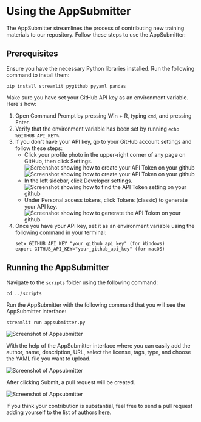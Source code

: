 # Using the AppSubmitter

The AppSubmitter streamlines the process of contributing new training materials to our repository. Follow these steps to use the AppSubmitter:

## Prerequisites

Ensure you have the necessary Python libraries installed. Run the following command to install them:

```
pip install streamlit pygithub pyyaml pandas
```

Make sure you have set your GitHub API key as an environment variable. Here's how:

1. Open Command Prompt by pressing Win + R, typing `cmd`, and pressing Enter.
2. Verify that the environment variable has been set by running `echo %GITHUB_API_KEY%`.
3. If you don't have your API key, go to your GitHub account settings and follow these steps:
    - Click your profile photo in the upper-right corner of any page on GitHub, then click Settings.
    ![Screenshot showing how to create your API Token on your github](set_api_key_1.png)
    ![Screenshot showing how to create your API Token on your github](set_api_key_2.png)
    - In the left sidebar, click Developer settings.
    ![Screenshot showing how to find the API Token setting on your github](set_api_key_3.png)
    - Under Personal access tokens, click Tokens (classic) to generate your API key.
    ![Screenshot showing how to generate the API Token on your github](set_api_key_4.png)
4. Once you have your API key, set it as an environment variable using the following command in your terminal:
    ```
    setx GITHUB_API_KEY "your_github_api_key" (for Windows)
    export GITHUB_API_KEY="your_github_api_key" (for macOS)
    ```

## Running the AppSubmitter

Navigate to the `scripts` folder using the following command:

```
cd ../scripts
```

Run the AppSubmitter with the following command that you will see the AppSubmitter interface:

```
streamlit run appsubmitter.py
```
![Screenshot of Appsubmitter](appsubmitter.png)

With the help of the AppSubmitter interface where you can easily add the author, name, description, URL, select the license, tags, type, and choose the YAML file you want to upload.

![Screenshot of Appsubmitter](appsubmitter_2.png)

After clicking Submit, a pull request will be created.

![Screenshot of Appsubmitter](appsubmitter_3.png)

If you think your contribution is substantial, feel free to send a pull request adding yourself to the list of authors [here](https://github.com/NFDI4BIOIMAGE/training/blob/main/docs/_config.yml#L2).




















